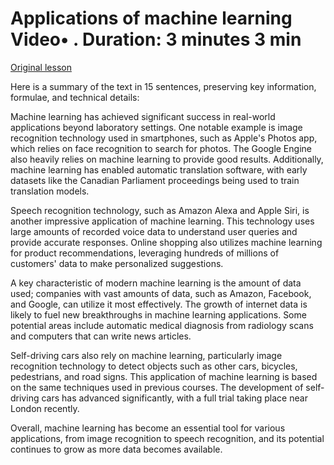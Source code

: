 # Applications of machine learning Video• . Duration: 3 minutes 3 min

[Original lesson](https://www.coursera.org/learn/uol-how-computers-work/lecture/dmw6D/applications-of-machine-learning)

Here is a summary of the text in 15 sentences, preserving key information, formulae, and technical details:

Machine learning has achieved significant success in real-world applications beyond laboratory settings. One notable example is image recognition technology used in smartphones, such as Apple's Photos app, which relies on face recognition to search for photos. The Google Engine also heavily relies on machine learning to provide good results. Additionally, machine learning has enabled automatic translation software, with early datasets like the Canadian Parliament proceedings being used to train translation models.

Speech recognition technology, such as Amazon Alexa and Apple Siri, is another impressive application of machine learning. This technology uses large amounts of recorded voice data to understand user queries and provide accurate responses. Online shopping also utilizes machine learning for product recommendations, leveraging hundreds of millions of customers' data to make personalized suggestions.

A key characteristic of modern machine learning is the amount of data used; companies with vast amounts of data, such as Amazon, Facebook, and Google, can utilize it most effectively. The growth of internet data is likely to fuel new breakthroughs in machine learning applications. Some potential areas include automatic medical diagnosis from radiology scans and computers that can write news articles.

Self-driving cars also rely on machine learning, particularly image recognition technology to detect objects such as other cars, bicycles, pedestrians, and road signs. This application of machine learning is based on the same techniques used in previous courses. The development of self-driving cars has advanced significantly, with a full trial taking place near London recently.

Overall, machine learning has become an essential tool for various applications, from image recognition to speech recognition, and its potential continues to grow as more data becomes available.

